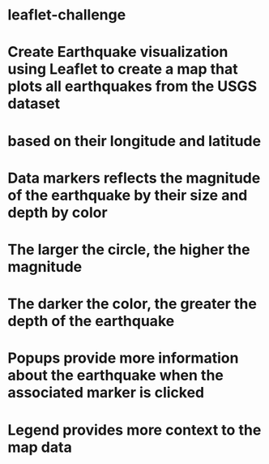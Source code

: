 # leaflet-challenge
# Create Earthquake visualization using Leaflet to create a map that plots all earthquakes from the USGS dataset
# based on their longitude and latitude
# Data markers reflects the magnitude of the earthquake by their size and depth by color
# The larger the circle, the higher the magnitude
# The darker the color, the greater the depth of the earthquake
# Popups provide more information about the earthquake when the associated marker is clicked
# Legend provides more context to the map data
